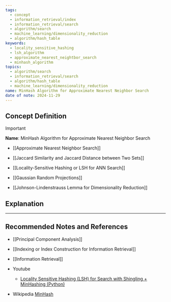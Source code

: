 ```yaml
---
tags:
  - concept
  - information_retrieval/index
  - information_retrieval/search
  - algorithm/search
  - machine_learning/dimensionality_reduction
  - algorithm/hash_table
keywords:
  - locality_sensitive_hashing
  - lsh_algorithm
  - approximate_nearest_neightbor_search
  - minhash_algorithm
topics:
  - algorithm/search
  - information_retrieval/search
  - algorithm/hash_table
  - machine_learning/dimensionality_reduction
name: MinHash Algorithm for Approximate Nearest Neighbor Search
date of note: 2024-11-29
---
```


## Concept Definition

>[!important]
>**Name**: MinHash Algorithm for Approximate Nearest Neighbor Search

- [[Approximate Nearest Neighbor Search]]
- [[Jaccard Similarity and Jaccard Distance between Two Sets]]
- [[Locality-Sensitive Hashing or LSH for ANN Search]]


- [[Gaussian Random Projections]]
- [[Johnson-Lindenstrauss Lemma for Dimensionality Reduction]]



## Explanation





-----------
##  Recommended Notes and References



- [[Principal Component Analysis]]
- [[Indexing or Index Construction for Information Retrieval]]
- [[Information Retrieval]]

- Youtube
	- [Locality Sensitive Hashing (LSH) for Search with Shingling + MinHashing (Python)](https://www.youtube.com/watch?v=e_SBq3s20M8&list=PLIUOU7oqGTLhlWpTz4NnuT3FekouIVlqc&index=5)

- Wikipedia [MinHash](https://en.wikipedia.org/wiki/MinHash)